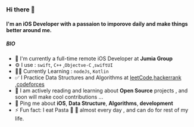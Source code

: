 
### Hi there 👋

#### I'm an iOS  Developer with a passaion to imporove daily and make things better around me.

##### BIO

- 🏢 I'm currently a full-time remote iOS Developer at **Jumia Group**
- ⚙️ I use : `swift`, `C++` ,`Objectve-C` ,`swiftUI` 
- 👨‍💻 Currently Learning : `nodeJs`, `Kotlin` 
- ✅ I Practice Data Structures and Algorithms at [leetCode],[hackerrank] ,[codeforces]
- 🌱 I am actively reading and learning about **Open Source** projects , and soon will make cool contributions ...
- 💬 Ping me about **iOS**, **Data Structure**, **Algorithms**, **development**
- ⚡️ Fun fact: I eat Pasta 🍝 🍝 almost every day , and can do for rest of my life.



[codeforces]: https://codeforces.com/profile/Abdultwab_Mohamad
[hackerrank]: https://www.hackerrank.com/Abdeltwab_elhus1
[leetCode]: https://leetcode.com/Abdeltwab/
